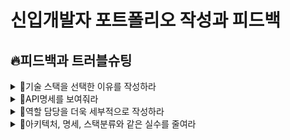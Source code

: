 # 신입개발자 포트폴리오 작성과 피드백

## 🔥피드백과 트러블슈팅
<details>
<summary>🚩기술 스택을 선택한 이유를 작성하라</summary>
<div markdown="1">

<br>
  
포트폴리오에 기술스택을 명시했으나, **왜 사용했는지에 대해서** 더욱 자랑하라는 피드백을 받았음
> 왜? 질문은 당연하게도 면접에서 나올 것이니, 자연스럽게 준비하는 것과 동시에 어필할 수 있음

</div>
</details>
<details>
<summary>🚩API명세를 보여줘라</summary>
<div markdown="1">

<br>  
  
API 개발명세를 작성했다면, 그것 또한 잘 보여주는 것이 중요하다는 피드백을 받았음
> 백엔드 개발자는 명세를 잘 쓰고 볼 줄 알아야 한다고 생각함. 중요한 능력!

</div>
</details>
<details>
<summary>🚩역할 담당을 더욱 세부적으로 작성하라</summary>
<div markdown="1">

<br>  
  
프로젝트 내부에서 아무리 잘 만들었어도 **본인이 무엇을 했는지**가 없다면 아무 소용이 없다는 피드백을 받았음
> 더욱 더 세세하게 프로젝트 내부에서 어떤 역할을 맡았는지에 대해서 작성하기

</div>
</details>
<details>
<summary>🚩아키텍처, 명세, 스택분류와 같은 실수를 줄여라</summary>
<div markdown="1">

아키텍처, 명세, 스택분류에서의 자잘하지만 실수가 있다는 피드백을 받았음
> 실수를 남겨두지 마라
> 아키텍처의 경우 80:443 포트라고 작성한 것은 HTTP, HTTPS를 표현했지만 콜론(:)기호가 바람직하지 않음. 콤마(,)로 수정!
> 개발명세의 경우 누락되어 있거나 목적에 맞지 않게 테스트된 도큐먼테이션을 제출하지 말고 확실하게 다 기입하기
> 이력서와 포트폴리오의 기술스택에서 AWS EC2, Docker는 배포(Deploy)지 CI/CD의 역할을 하는 Devops가 아님!

</div>
</details>

